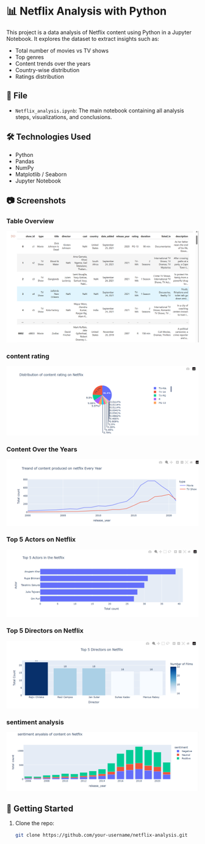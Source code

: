 # 📊 Netflix Analysis with Python

This project is a data analysis of Netflix content using Python in a Jupyter Notebook. It explores the dataset to extract insights such as:

- Total number of movies vs TV shows
- Top genres
- Content trends over the years
- Country-wise distribution
- Ratings distribution

## 📁 File

- `Netflix_analysis.ipynb`: The main notebook containing all analysis steps, visualizations, and conclusions.

## 🛠️ Technologies Used

- Python
- Pandas
- NumPy
- Matplotlib / Seaborn
- Jupyter Notebook

## 📷 Screenshots

### Table Overview
![Notebook Overview](images/table-overview.png)

### content rating
![Content ratings](images/content-rating.png)

### Content Over the Years
![Content Trends](images/content-produced.png)

### Top 5 Actors on Netflix
![Top 5 Actors](images/Top5actors.png)

### Top 5 Directors on Netflix
![Top 5 Directors](images/Top5directors.png)

### sentiment analysis
![sentiment analysis](images/sentiment.png)

## 🚀 Getting Started

1. Clone the repo:
   ```bash
   git clone https://github.com/your-username/netflix-analysis.git
